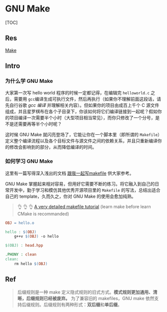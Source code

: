 # GNU Make

[TOC]



## Res

[Make](https://seisman.github.io/how-to-write-makefile/overview.html)



## Intro
### 为什么学 GNU Make
大家第一次写 hello world 程序的时候一定都记得，在编辑完 `helloworld.c` 之后，需要用 `gcc`编译生成可执行文件，然后再执行（如果你不理解前面这段话，请先自行谷歌 *gcc 编译* 并理解相关内容）。但如果你的项目由成百上千个 C 源文件组成，并且星罗棋布在各个子目录下，你该如何将它们编译链接到一起呢？假如你的项目编译一次需要半个小时（大型项目相当常见），而你只修改了一个分号，是不是还需要再等半个小时呢？

这时候 GNU Make 就闪亮登场了，它能让你在一个脚本里（即所谓的 `Makefile`）定义整个编译流程以及各个目标文件与源文件之间的依赖关系，并且只重新编译你的修改会影响到的部分，从而降低编译的时间。


### 如何学习 GNU Make
这里有一篇写得深入浅出的文档 [跟我一起写makefile](https://seisman.github.io/how-to-write-makefile/overview.html) 供大家参考。

GNU Make 掌握起来相对容易，但用好它需要不断的练习。将它融入到自己的日常开发中，勤于学习和模仿其他优秀开源项目里的 `Makefile` 的写法，总结出适合自己的 template，久而久之，你对 GNU Make 的使用会愈加纯熟。

> 👌 👌 👌  [A very detailed makefile tutorial](https://seisman.github.io/how-to-write-makefile/overview.html) (learn make before learn CMake is recommanded)

```makefile
OBJ = hello.o

hello : $(OBJ)
	g++v $(OBJ) -o hello

$(OBJ) : head.hpp

.PHONY : clean
clean: 
	rm hello $(OBJ)
```



## Ref
[makefile -- 后缀规则]: https://blog.csdn.net/Anhui_Chen/article/details/107874270
> 后缀规则是一种 make 定义隐式规则的旧式方式。**模式规则更加通用、清晰，后缀规则已经被废弃。** 为了兼容旧的 makefiles，GNU make 依然支持后缀规则。后缀规则有两种形式：**双后缀**和**单后缀**。

